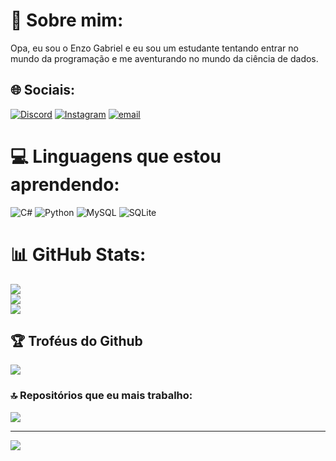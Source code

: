 # 💫 Sobre mim:
Opa, eu sou o Enzo Gabriel e eu sou um estudante tentando entrar no mundo da programação e me aventurando no mundo da ciência de dados.


## 🌐 Sociais:
[![Discord](https://img.shields.io/badge/Discord-%237289DA.svg?logo=discord&logoColor=white)](https://discord.gg/c0mpl3x2) [![Instagram](https://img.shields.io/badge/Instagram-%23E4405F.svg?logo=Instagram&logoColor=white)](https://instagram.com/c0mp_enzo) [![email](https://img.shields.io/badge/Email-D14836?logo=gmail&logoColor=white)](mailto:enzogabrieltech@gmail.com) 

# 💻 Linguagens que estou aprendendo:
![C#](https://img.shields.io/badge/c%23-%23239120.svg?style=for-the-badge&logo=csharp&logoColor=white) ![Python](https://img.shields.io/badge/python-3670A0?style=for-the-badge&logo=python&logoColor=ffdd54) ![MySQL](https://img.shields.io/badge/mysql-4479A1.svg?style=for-the-badge&logo=mysql&logoColor=white) ![SQLite](https://img.shields.io/badge/sqlite-%2307405e.svg?style=for-the-badge&logo=sqlite&logoColor=white)

# 📊 GitHub Stats:
![](https://github-readme-stats.vercel.app/api?username=EnzoBond&theme=dark&hide_border=false&include_all_commits=true&count_private=true)<br/>
![](https://nirzak-streak-stats.vercel.app/?user=EnzoBond&theme=dark&hide_border=false)<br/>
![](https://github-readme-stats.vercel.app/api/top-langs/?username=EnzoBond&theme=dark&hide_border=false&include_all_commits=true&count_private=true&layout=compact)

## 🏆 Troféus do Github
![](https://github-profile-trophy.vercel.app/?username=EnzoBond&theme=solarized-dark&no-frame=false&no-bg=false&margin-w=4)

### 🔝 Repositórios que eu mais trabalho:
![](https://github-contributor-stats.vercel.app/api?username=EnzoBond&limit=5&theme=slateorange&combine_all_yearly_contributions=true)

---
[![](https://visitcount.itsvg.in/api?id=EnzoBond&icon=2&color=6)](https://visitcount.itsvg.in)

<!-- Proudly created with GPRM ( https://gprm.itsvg.in ) -->
